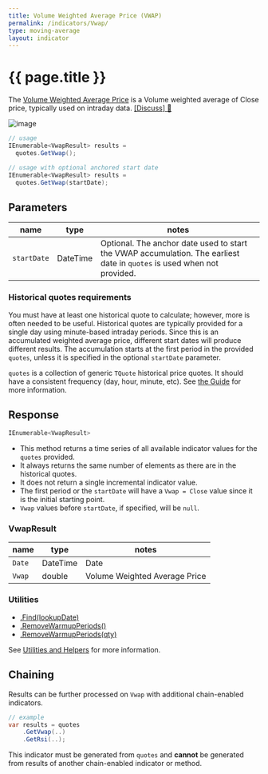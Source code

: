 ```yaml
---
title: Volume Weighted Average Price (VWAP)
permalink: /indicators/Vwap/
type: moving-average
layout: indicator
---
```


# {{ page.title }}

The [Volume Weighted Average Price](https://en.wikipedia.org/wiki/Volume-weighted_average_price) is a Volume weighted average of Close price, typically used on intraday data.
[[Discuss] :speech_balloon:]({{site.github.repository_url}}/discussions/310 "Community discussion about this indicator")

![image]({{site.baseurl}}/assets/charts/Vwap.png)

```csharp
// usage
IEnumerable<VwapResult> results =
  quotes.GetVwap();

// usage with optional anchored start date
IEnumerable<VwapResult> results =
  quotes.GetVwap(startDate);
```

## Parameters

| name | type | notes
| -- |-- |--
| `startDate` | DateTime | Optional.  The anchor date used to start the VWAP accumulation.  The earliest date in `quotes` is used when not provided.

### Historical quotes requirements

You must have at least one historical quote to calculate; however, more is often needed to be useful.  Historical quotes are typically provided for a single day using minute-based intraday periods.  Since this is an accumulated weighted average price, different start dates will produce different results.  The accumulation starts at the first period in the provided `quotes`, unless it is specified in the optional `startDate` parameter.

`quotes` is a collection of generic `TQuote` historical price quotes.  It should have a consistent frequency (day, hour, minute, etc).  See [the Guide]({{site.baseurl}}/guide/#historical-quotes) for more information.

## Response

```csharp
IEnumerable<VwapResult>
```

- This method returns a time series of all available indicator values for the `quotes` provided.
- It always returns the same number of elements as there are in the historical quotes.
- It does not return a single incremental indicator value.
- The first period or the `startDate` will have a `Vwap = Close` value since it is the initial starting point.
- `Vwap` values before `startDate`, if specified, will be `null`.

### VwapResult

| name | type | notes
| -- |-- |--
| `Date` | DateTime | Date
| `Vwap` | double | Volume Weighted Average Price

### Utilities

- [.Find(lookupDate)]({{site.baseurl}}/utilities#find-indicator-result-by-date)
- [.RemoveWarmupPeriods()]({{site.baseurl}}/utilities#remove-warmup-periods)
- [.RemoveWarmupPeriods(qty)]({{site.baseurl}}/utilities#remove-warmup-periods)

See [Utilities and Helpers]({{site.baseurl}}/utilities#utilities-for-indicator-results) for more information.

## Chaining

Results can be further processed on `Vwap` with additional chain-enabled indicators.

```csharp
// example
var results = quotes
    .GetVwap(..)
    .GetRsi(..);
```

This indicator must be generated from `quotes` and **cannot** be generated from results of another chain-enabled indicator or method.

